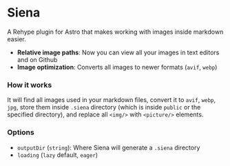 # Siena

A Rehype plugin for Astro that makes working with images inside markdown easier.

- **Relative image paths**: Now you can view all your images in text editors and on Github
- **Image optimization**: Converts all images to newer formats (`avif`, `webp`)

### How it works

It will find all images used in your markdown files, convert it to `avif`, `webp`, `jpg`, store them inside `.siena` directory (which is inside `public` or the specified directory), and replace all `<img/>` with `<picture/>` elements.

### Options

- `outputDir` (`string`): Where Siena will generate a `.siena` directory
- `loading` (`lazy` default, `eager`)
